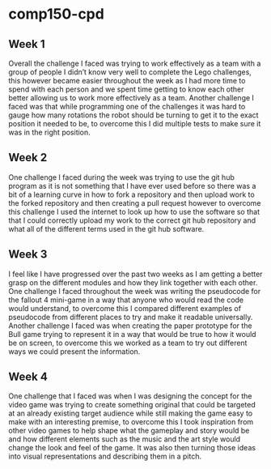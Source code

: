 # comp150-cpd

## Week 1


Overall the challenge I faced was trying to work effectively
as a team with a group of people I didn’t know very well to complete the Lego
challenges, this however became easier throughout the week as I had more time
to spend with each person and we spent time getting to know each other better
allowing us to work more effectively as a team. Another challenge I faced was
that while programming one of the challenges it was hard to gauge how many
rotations the robot should be turning to get it to the exact position it needed
to be, to overcome this I did multiple tests to make sure it was in the right
position.


## Week 2


One challenge I faced during the week was trying to use the git
hub program as it is not something that I have ever used before so there was a
bit of a learning curve in how to fork a repository and then upload work to the
forked repository and then creating a pull request however to overcome this
challenge I used the internet to look up how to use the software so that that I
could correctly upload my work to the correct git hub repository and what all
of the different terms used in the git hub software.


## Week 3


I feel like I have progressed over the past two weeks as I
am getting a better grasp on the different modules and how they link together with
each other. One challenge I faced throughout the week was writing the
pseudocode for the fallout 4 mini-game in a way that anyone who would read the
code would understand, to overcome this I compared different examples of
pseudocode from different places to try and make it readable universally.
Another challenge I faced was when creating the paper prototype for the Bull
game trying to represent it in a way that would be true to how it would be on
screen, to overcome this we worked as a team to try out different ways we could
present the information.


## Week 4


One challenge that I faced was when I was designing the
concept for the video game was trying to create something original that could
be targeted at an already existing target audience while still making the game
easy to make with an interesting premise, to overcome this I took inspiration
from other video games to help shape what the gameplay and story would be and
how different elements such as the music and the art style would change the
look and feel of the game. It was also then turning those ideas into visual
representations and describing them in a pitch.

